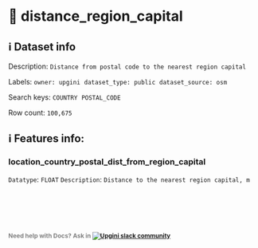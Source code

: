 # 📖 distance_region_capital 
## ℹ️ Dataset info 
Description: `Distance from postal code to the nearest region capital ` 

Labels: ` owner: upgini ` &nbsp;` dataset_type: public ` &nbsp;` dataset_source: osm ` &nbsp;

Search keys: 
` COUNTRY ` &nbsp;` POSTAL_CODE ` &nbsp;

Row count: `100,675` 

## ℹ️ Features info:

### location_country_postal_dist_from_region_capital
`Datatype`: `FLOAT`
`Description`: `Distance to the nearest region capital, m`


<br/><br/>
---
<span style="color:grey;font-weight:700;font-size:12px">
    Need help with Docs? Ask in
    <a href="https://4mlg.short.gy/join-upgini-community">
        <img alt="Upgini slack community" src="https://img.shields.io/badge/slack-@upgini-orange.svg?logo=slack">
    </a>
</span>